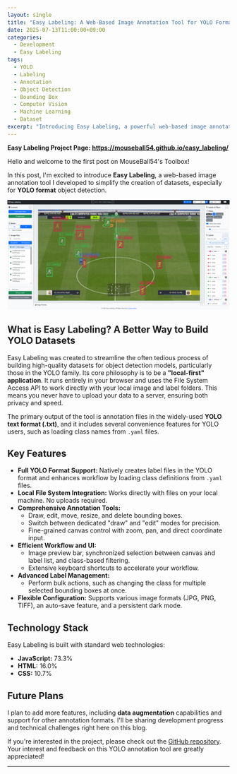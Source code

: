 ```yaml
---
layout: single
title: "Easy Labeling: A Web-Based Image Annotation Tool for YOLO Format"
date: 2025-07-13T11:00:00+09:00
categories:
  - Development
  - Easy Labeling
tags:
  - YOLO
  - Labeling
  - Annotation
  - Object Detection
  - Bounding Box
  - Computer Vision
  - Machine Learning
  - Dataset
excerpt: "Introducing Easy Labeling, a powerful web-based image annotation tool with full support for the YOLO format. Run it directly in your browser with no installation. Work with local files for maximum speed and privacy. The perfect choice for building object detection datasets for your computer vision projects."
---
```


<p><strong>Easy Labeling Project Page: <a href="https://mouseball54.github.io/easy_labeling/">https://mouseball54.github.io/easy_labeling/</a></strong></p>

Hello and welcome to the first post on MouseBall54's Toolbox!

In this post, I'm excited to introduce **Easy Labeling**, a web-based image annotation tool I developed to simplify the creation of datasets, especially for **YOLO format** object detection.

![image-20250714230726636](/images/2025-07-13-introducing-easy-labeling/image-20250714230726636.png)

## What is Easy Labeling? A Better Way to Build YOLO Datasets

Easy Labeling was created to streamline the often tedious process of building high-quality datasets for object detection models, particularly those in the YOLO family. Its core philosophy is to be a **"local-first" application**. It runs entirely in your browser and uses the File System Access API to work directly with your local image and label folders. This means you never have to upload your data to a server, ensuring both privacy and speed.

The primary output of the tool is annotation files in the widely-used **YOLO text format (.txt)**, and it includes several convenience features for YOLO users, such as loading class names from `.yaml` files.

## Key Features

*   **Full YOLO Format Support:** Natively creates label files in the YOLO format and enhances workflow by loading class definitions from `.yaml` files.
*   **Local File System Integration:** Works directly with files on your local machine. No uploads required.
*   **Comprehensive Annotation Tools:**
    *   Draw, edit, move, resize, and delete bounding boxes.
    *   Switch between dedicated "draw" and "edit" modes for precision.
    *   Fine-grained canvas control with zoom, pan, and direct coordinate input.
*   **Efficient Workflow and UI:**
    *   Image preview bar, synchronized selection between canvas and label list, and class-based filtering.
    *   Extensive keyboard shortcuts to accelerate your workflow.
*   **Advanced Label Management:**
    *   Perform bulk actions, such as changing the class for multiple selected bounding boxes at once.
*   **Flexible Configuration:** Supports various image formats (JPG, PNG, TIFF), an auto-save feature, and a persistent dark mode.

## Technology Stack

Easy Labeling is built with standard web technologies:

*   **JavaScript:** 73.3%
*   **HTML:** 16.0%
*   **CSS:** 10.7%

## Future Plans

I plan to add more features, including **data augmentation** capabilities and support for other annotation formats. I'll be sharing development progress and technical challenges right here on this blog.

If you're interested in the project, please check out the [GitHub repository](https://github.com/MouseBall54/easy_labeling). Your interest and feedback on this YOLO annotation tool are greatly appreciated!

---